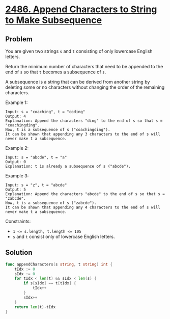 # [2486. Append Characters to String to Make Subsequence](https://leetcode.com/problems/append-characters-to-string-to-make-subsequence/submissions/1276154609)

## Problem

You are given two strings `s` and `t` consisting of only lowercase English letters.

Return the minimum number of characters that need to be appended to the end of `s` so that `t` becomes a subsequence of `s`.

A subsequence is a string that can be derived from another string by deleting some or no characters without changing the order of the remaining characters.

Example 1:

```
Input: s = "coaching", t = "coding"
Output: 4
Explanation: Append the characters "ding" to the end of s so that s = "coachingding".
Now, t is a subsequence of s ("coachingding").
It can be shown that appending any 3 characters to the end of s will never make t a subsequence.
```

Example 2:

```
Input: s = "abcde", t = "a"
Output: 0
Explanation: t is already a subsequence of s ("abcde").
```

Example 3:

```
Input: s = "z", t = "abcde"
Output: 5
Explanation: Append the characters "abcde" to the end of s so that s = "zabcde".
Now, t is a subsequence of s ("zabcde").
It can be shown that appending any 4 characters to the end of s will never make t a subsequence.
```
 
Constraints:

- `1 <= s.length, t.length <= 105`
- `s` and `t` consist only of lowercase English letters.

## Solution

```go
func appendCharacters(s string, t string) int {
    tIdx := 0
    sIdx := 0
    for tIdx < len(t) && sIdx < len(s) {
        if s[sIdx] == t[tIdx] {
            tIdx++
        }
        sIdx++
    }
    return len(t)-tIdx
}
```